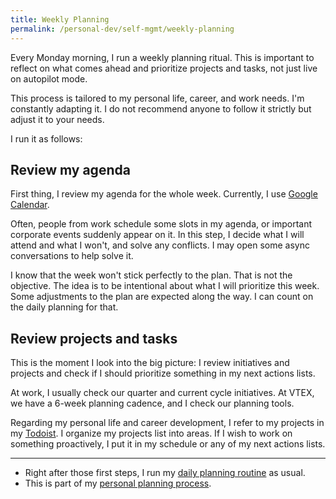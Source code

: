 ```yaml
---
title: Weekly Planning
permalink: /personal-dev/self-mgmt/weekly-planning
---
```


Every Monday morning, I run a weekly planning ritual. This is important to reflect on what comes ahead and prioritize projects and tasks, not just live on autopilot mode.

This process is tailored to my personal life, career, and work needs. I'm constantly adapting it. I do not recommend anyone to follow it strictly but adjust it to your needs.

I run it as follows:

## Review my agenda

First thing, I review my agenda for the whole week. Currently, I use [Google Calendar](https://calendar.google.com).

Often, people from work schedule some slots in my agenda, or important corporate events suddenly appear on it. In this step, I decide what I will attend and what I won't, and solve any conflicts. I may open some async conversations to help solve it.

I know that the week won't stick perfectly to the plan. That is not the objective. The idea is to be intentional about what I will prioritize this week. Some adjustments to the plan are expected along the way. I can count on the daily planning for that.

## Review projects and tasks

This is the moment I look into the big picture: I review initiatives and projects and check if I should prioritize something in my next actions lists. 

At work, I usually check our quarter and current cycle initiatives. At VTEX, we have a 6-week planning cadence, and I check our planning tools.

Regarding my personal life and career development, I refer to my projects in my [Todoist](https://todoist.com). I organize my projects list into areas. If I wish to work on something proactively, I put it in my schedule or any of my next actions lists.

---

- Right after those first steps, I run my [daily planning routine](/personal-dev/self-mgmt/daily-planning) as usual.
- This is part of my [personal planning process](/personal-dev/self-mgmt/personal-planning).
